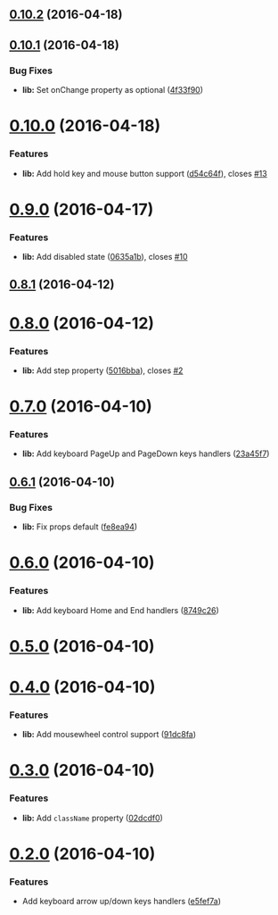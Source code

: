 <a name="0.10.2"></a>
## [0.10.2](https://github.com/vovanr/react-decinc/compare/v0.10.1...v0.10.2) (2016-04-18)




<a name="0.10.1"></a>
## [0.10.1](https://github.com/vovanr/react-decinc/compare/v0.10.0...v0.10.1) (2016-04-18)


### Bug Fixes

* **lib:** Set onChange property as optional ([4f33f90](https://github.com/vovanr/react-decinc/commit/4f33f90))



<a name="0.10.0"></a>
# [0.10.0](https://github.com/vovanr/react-decinc/compare/v0.9.0...v0.10.0) (2016-04-18)


### Features

* **lib:** Add hold key and mouse button support ([d54c64f](https://github.com/vovanr/react-decinc/commit/d54c64f)), closes [#13](https://github.com/vovanr/react-decinc/issues/13)



<a name="0.9.0"></a>
# [0.9.0](https://github.com/vovanr/react-decinc/compare/v0.8.1...v0.9.0) (2016-04-17)


### Features

* **lib:** Add disabled state ([0635a1b](https://github.com/vovanr/react-decinc/commit/0635a1b)), closes [#10](https://github.com/vovanr/react-decinc/issues/10)



<a name="0.8.1"></a>
## [0.8.1](https://github.com/vovanr/react-decinc/compare/v0.8.0...v0.8.1) (2016-04-12)




<a name="0.8.0"></a>
# [0.8.0](https://github.com/vovanr/react-decinc/compare/v0.7.0...v0.8.0) (2016-04-12)


### Features

* **lib:** Add step property ([5016bba](https://github.com/vovanr/react-decinc/commit/5016bba)), closes [#2](https://github.com/vovanr/react-decinc/issues/2)



<a name="0.7.0"></a>
# [0.7.0](https://github.com/vovanr/react-decinc/compare/v0.6.1...v0.7.0) (2016-04-10)


### Features

* **lib:** Add keyboard PageUp and PageDown keys handlers ([23a45f7](https://github.com/vovanr/react-decinc/commit/23a45f7))



<a name="0.6.1"></a>
## [0.6.1](https://github.com/vovanr/react-decinc/compare/v0.6.0...v0.6.1) (2016-04-10)


### Bug Fixes

* **lib:** Fix props default ([fe8ea94](https://github.com/vovanr/react-decinc/commit/fe8ea94))



<a name="0.6.0"></a>
# [0.6.0](https://github.com/vovanr/react-decinc/compare/v0.5.0...v0.6.0) (2016-04-10)


### Features

* **lib:** Add keyboard Home and End handlers ([8749c26](https://github.com/vovanr/react-decinc/commit/8749c26))



<a name="0.5.0"></a>
# [0.5.0](https://github.com/vovanr/react-decinc/compare/v0.4.0...v0.5.0) (2016-04-10)




<a name="0.4.0"></a>
# [0.4.0](https://github.com/vovanr/react-decinc/compare/v0.3.0...v0.4.0) (2016-04-10)


### Features

* **lib:** Add mousewheel control support ([91dc8fa](https://github.com/vovanr/react-decinc/commit/91dc8fa))



<a name="0.3.0"></a>
# [0.3.0](https://github.com/vovanr/react-decinc/compare/v0.2.0...v0.3.0) (2016-04-10)


### Features

* **lib:** Add `className` property ([02dcdf0](https://github.com/vovanr/react-decinc/commit/02dcdf0))



<a name="0.2.0"></a>
# [0.2.0](https://github.com/vovanr/react-decinc/compare/v0.1.0...v0.2.0) (2016-04-10)


### Features

* Add keyboard arrow up/down keys handlers ([e5fef7a](https://github.com/vovanr/react-decinc/commit/e5fef7a))



